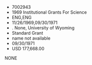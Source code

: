 * 7002943
* 1969 Institutional Grants For Science
* ENG,ENG
* 11/26/1969,09/30/1971
*  . None, University of Wyoming
* Standard Grant
*   name not available
* 09/30/1971
* USD 177,668.00

NONE